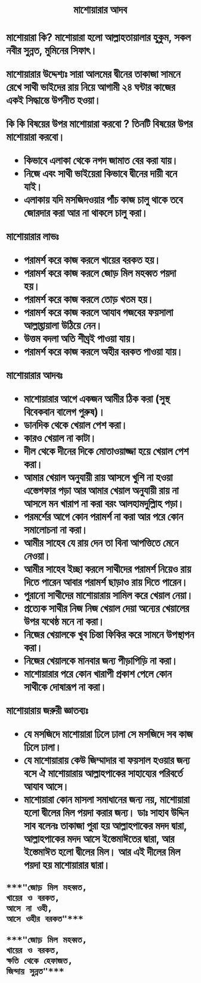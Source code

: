 <h1 align="center"> মাশোয়ারার আদব <h1/>

**মাশোয়ারা  কি?** 
মাশোয়ারা হলো আল্লাহতায়ালার হুকুম, সকল নবীর সুন্নত, মুমিনের সিফাৎ। 

**মাশোয়ারার  উদ্দেশ্যঃ**
সারা আলমের দ্বীনের তাকাজা সামনে রেখে সাথী ভাইদের রায় নিয়ে আগামী ২৪ ঘন্টার কাজের একই সিদ্ধান্তে উপনীত হওয়া। 

**কি কি বিষয়ের উপর মাশোয়ারা  করবো ?** 
তিনটি বিষয়ের উপর মাশোয়ারা করবো। 
- কিভাবে এলাকা থেকে নগদ জামাত বের করা যায়। 
- নিজে এবং সাথী ভাইয়েরা কিভাবে দ্বীনের দায়ী বনে যাই। 
- এলাকায় যদি মসজিদওয়ার পাঁচ কাজ চালু থাকে তবে জোরদার করা আর না থাকলে চালু করা। 

**মাশোয়ারার  লাভঃ**
- পরামর্শ করে কাজ করলে খায়ের বরকত হয়। 
- পরামর্শ করে কাজ করলে জোড় মিল মহব্বত পয়দা হয়। 
- পরামর্শ করে কাজ করলে তোড় খতম হয়। 
- পরামর্শ করে কাজ করলে আযাব গজবের ফয়সালা আল্লাহ্তায়ালা উঠিয়ে নেন। 
- উত্তম বদলা অতি শীঘ্রই পাওয়া যায়। 
- পরামর্শ করে কাজ করলে অহীর বরকত পাওয়া যায়। 

**মাশোয়ারার  আদবঃ** 
- মাশোয়ারার আগে একজন আমীর ঠিক করা (সুস্থ বিবেকবান বালেগ পুরুষ)। 
- ডানদিক থেকে খেয়াল পেশ করা। 
- কারও খেয়াল না কাটা। 
- দীল থেকে দীনের দিকে মোতাওয়াজ্জা হয়ে খেয়াল পেশ করা। 
- আমার খেয়াল অনুযায়ী রায় আসলে খুশি না হওয়া এস্তেগফার পড়া আর আমার খেয়াল অনুযায়ী রায় না আসলে মন খারাপ না করা বরং আলহামদুল্লিাহ পড়া। 
- পরমর্শের আগে কোন পরামর্শ না করা আর পরে কোন সমালোচনা না করা। 
- আমীর সাহেব যে রায় দেন তা বিনা আপত্তিতে মেনে নেওয়া। 
- আমীর সাহেব ইচ্ছা করলে সাথীদের পরামর্শ নিয়েও রায় দিতে পারেন আবার পরামর্শ ছাড়াও রায় দিতে পারেন। 
- পুরানো সাথীদের মাশোয়ারায় সামিল করে খেয়াল নেয়া। 
- প্রত্যেক সাথীর নিজ নিজ খেয়াল দেয়া অন্যের খেয়ালের উপর যথেষ্ঠ মনে না করা। 
- নিজের খেয়ালকে খুব চিন্তা ফিকির করে সামনে উপস্থাপন করা। 
- নিজের খেয়ালকে মানবার জন্য পীড়াপিড়ি না করা। 
- মাশোয়ারার পরে কোন খারাপী প্রকাশ পেলে কোন সাথীকে দোষারূপ না করা। 

**মাশোয়ারায়  জরুরী জ্ঞাতব্যঃ**
- যে মসজিদে মাশোয়ারা ঢিলে ঢালা সে মসজিদে সব কাজ ঢিলে ঢালা। 
- যে মাশোয়ারায় কেউ জিম্মাদার বা ফয়সাল হওয়ার জন্য বসে ঐ মাশোয়ারায় আল্লাহপাকের সাহায্যের পরিবর্তে আযাব আসে। 
- মাশোয়ারা কোন মাসলা সমাধানের জন্য নয়, মাশোয়ারা হলো দ্বীলের মিল পয়দা করার জন্য। ডাঃ সাহাব উদ্দিন সাব বলেনঃ তাকাজা পুরা হয় আল্লাহপাকের মদদ দ্বারা, আল্লাহপাকের মদদ আসে ইস্তেমাঈতের দ্বারা, আর ইস্তেমাঈত হলো দ্বীলের মিল। আর এই দীলের মিল পয়দা হয় মাশোয়ারার দ্বারা। 

```
***"জোড় মিল মহব্বত, 
খায়ের ও বরকত, 
আসে না ওহী, 
আসে ওহীর বরকত"***
```

```
***"জোড় মিল মহব্বত,
খায়ের ও বরকত, 
ক্ষতি থেকে হেফাজত, 
জিন্দায় সুন্নত"***
```